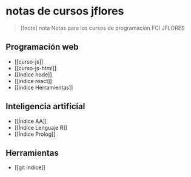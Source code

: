 # notas de cursos jflores

>[!note] nota
>Notas para los cursos de programación FCI
>JFLORES

## Programación web

* [[curso-js]]
* [[curso-js-html]]
* [[Indice node]]
* [[indice react]]
* [[indice Herramientas]]

## Inteligencia artificial

* [[Índice AA]]
* [[Índice Lenguaje R]]
* [[Índice Prolog]]
## Herramientas
* [[git índice]]
